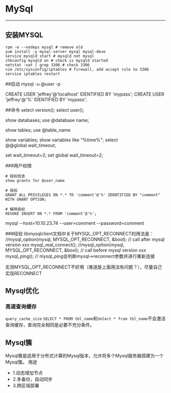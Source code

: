 # MySql
---

## 安装MYSQL

``` shell
rpm -e --nodeps mysql # remove old
yum install -y mysql-server mysql mysql-deve
service mysqld start # mysqld not mysql
chkconfig mysqld on # check is mysqld started
netstat -nat | grep 3306 # check 3306
vim /etc/sysconfig/iptables # firewall, add accept rule to 3306
service iptables restart
```


##启动
mysql -u @user -p 

CREATE USER 'jeffrey'@'localhost' IDENTIFIED BY 'mypass';
CREATE USER 'jeffrey'@'%' IDENTIFIED BY 'mypass';


##命令
select version();
select user();

show databases;
use @database name;

show tables;
use @table_name

show variables;
show variables like "%time%";
select @@global.wait_timeout;

set wait_timeout=2;
set global wait_timeout=2;



###用户权限

```
# 授权信息
show grants for @user_name

# 授权
GRANT ALL PRIVILEGES ON *.* TO 'comment'@'%' IDENTIFIED BY "comment" WITH GRANT OPTION; 

# 解除授权
REVOKE INSERT ON *.* FROM 'comment'@'%';
```
mysql --host=10.10.23.74 --user=comment --password=comment

###经验
libmysqlclient文档中关于MYSQL_OPT_RECONNECT的用法是：
//mysql_option(mysql, MYSQL_OPT_RECONNECT, &bool); // call after mysql version xxx
mysql_real_connect();
//mysql_option(mysql, MYSQL_OPT_RECONNECT, &bool); // call before mysql version xxx
mysql_ping(); // mysql_ping会判断mysql->reconnect参数并进行重新连接

实测MYSQL_OPT_RECONNECT不好用（难道是上面用法有问题？），尽量自己实现RECONNECT

## Mysql优化

### 高速查询缓存
`query_cache_size`
`SELECT * FROM tbl_name`和`Select * from tbl_name`不会激活查询缓存，查询完全相同是必要不充分条件。




## Mysql簇
Mysql簇是适用于分布式计算的Mysql版本，允许将多个Mysql服务器搭建为一个Mysql簇。
用途
* 1.动态增加节点
* 2.多备份，自动同步
* 3.跨区域部署


